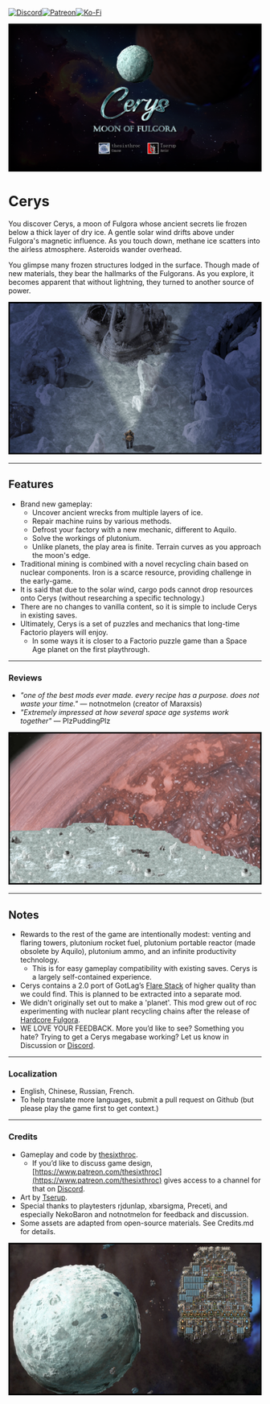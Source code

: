 [![Discord](https://img.shields.io/badge/Discord-7289DA?style=for-the-badge)](https://discord.gg/VuVhYUBbWE)[![Patreon](https://img.shields.io/badge/Patreon-052d49?style=for-the-badge)](https://www.patreon.com/c/thesixthroc)[![Ko-Fi](https://img.shields.io/badge/Ko%E2%80%93Fi-ff5e5b?style=for-the-badge)](https://ko-fi.com/thesixthroc)

![](https://raw.githubusercontent.com/danielmartin0/Cerys-Moon-of-Fulgora/main/images/movie-poster.png)

# Cerys

You discover Cerys, a moon of Fulgora whose ancient secrets lie frozen below a thick layer of dry ice. A gentle solar wind drifts above under Fulgora's magnetic influence. As you touch down, methane ice scatters into the airless atmosphere. Asteroids wander overhead.

You glimpse many frozen structures lodged in the surface. Though made of new materials, they bear the hallmarks of the Fulgorans. As you explore, it becomes apparent that without lightning, they turned to another source of power.

![](https://raw.githubusercontent.com/danielmartin0/Cerys-Moon-of-Fulgora/main/images/explore.png)

---

## Features

- Brand new gameplay:
  - Uncover ancient wrecks from multiple layers of ice.
  - Repair machine ruins by various methods.
  - Defrost your factory with a new mechanic, different to Aquilo.
  - Solve the workings of plutonium.
  - Unlike planets, the play area is finite. Terrain curves as you approach the moon's edge.
- Traditional mining is combined with a novel recycling chain based on nuclear components. Iron is a scarce resource, providing challenge in the early-game.
- It is said that due to the solar wind, cargo pods cannot drop resources onto Cerys (without researching a specific technology.)
- There are no changes to vanilla content, so it is simple to include Cerys in existing saves.
- Ultimately, Cerys is a set of puzzles and mechanics that long-time Factorio players will enjoy.
  - In some ways it is closer to a Factorio puzzle game than a Space Age planet on the first playthrough.

---

### Reviews

- _"one of the best mods ever made. every recipe has a purpose. does not waste your time."_ — notnotmelon (creator of Maraxsis)
- _"Extremely impressed at how several space age systems work together"_ — PlzPuddingPlz

![](https://raw.githubusercontent.com/danielmartin0/Cerys-Moon-of-Fulgora/main/images/landing.png)

---

## Notes

- Rewards to the rest of the game are intentionally modest: venting and flaring towers, plutonium rocket fuel, plutonium portable reactor (made obsolete by Aquilo), plutonium ammo, and an infinite productivity technology.
  - This is for easy gameplay compatibility with existing saves. Cerys is a largely self-contained experience.
- Cerys contains a 2.0 port of GotLag’s [Flare Stack](https://mods.factorio.com/mod/Flare%20Stack) of higher quality than we could find. This is planned to be extracted into a separate mod.
- We didn't originally set out to make a 'planet'. This mod grew out of roc experimenting with nuclear plant recycling chains after the release of [Hardcore Fulgora](https://mods.factorio.com/mod/Rocs-Hardcore-Fulgora).
- WE LOVE YOUR FEEDBACK. More you’d like to see? Something you hate? Trying to get a Cerys megabase working? Let us know in Discussion or [Discord](https://discord.gg/VuVhYUBbWE).

---

### Localization

- English, Chinese, Russian, French.
- To help translate more languages, submit a pull request on Github (but please play the game first to get context.)

---

### Credits

- Gameplay and code by [thesixthroc](https://mods.factorio.com/user/thesixthroc).
  - If you’d like to discuss game design, [https://www.patreon.com/thesixthroc](https://www.patreon.com/thesixthroc) gives access to a channel for that on [Discord](https://discord.gg/VuVhYUBbWE).
- Art by [Tserup](https://mods.factorio.com/user/Tserup).
- Special thanks to playtesters rjdunlap, xbarsigma, Preceti, and especially NekoBaron and notnotmelon for feedback and discussion.
- Some assets are adapted from open-source materials. See Credits.md for details.

![](images/hovering.png)
